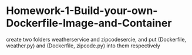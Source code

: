 # Homework-1-Build-your-own-Dockerfile-Image-and-Container

create two folders weatherservice and zipcodesercie, and put (Dockerfile, weather.py) and (Dockerfile, zipcode.py) into them respectively

